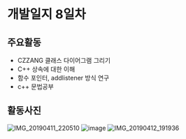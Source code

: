 # 개발일지 8일차  

## 주요활동
- CZZANG 클래스 다이어그램 그리기
- C++ 상속에 대한 이해
- 함수 포인터, addlistener 방식 연구
- c++ 문법공부

## 활동사진
![IMG_20190411_220510](https://user-images.githubusercontent.com/33976477/55959751-5b717700-5ca6-11e9-8eb5-8c6e0a903e48.jpg)
![image](https://user-images.githubusercontent.com/33976477/56031082-74873000-5d59-11e9-9543-8d4597448681.png)
![IMG_20190412_191936](https://user-images.githubusercontent.com/33976477/56031142-97194900-5d59-11e9-8d27-93afedaf6b86.jpg)

